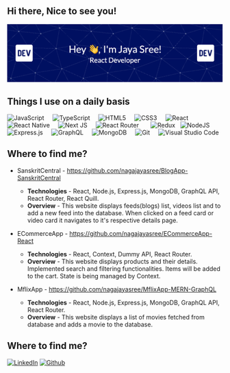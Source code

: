 ## Hi there, Nice to see you!

<img src='github-header-image (1).png'/>


## Things I use on a daily basis

![JavaScript](https://img.shields.io/badge/javascript-%23323330.svg?style=for-the-badge&logo=javascript&logoColor=%23F7DF1E) &nbsp; &nbsp; ![TypeScript](https://img.shields.io/badge/typescript-%23007ACC.svg?style=for-the-badge&logo=typescript&logoColor=white) &nbsp; &nbsp; ![HTML5](https://img.shields.io/badge/html5-%23E34F26.svg?style=for-the-badge&logo=html5&logoColor=white) &nbsp; &nbsp; ![CSS3](https://img.shields.io/badge/css3-%231572B6.svg?style=for-the-badge&logo=css3&logoColor=white) &nbsp; &nbsp; ![React](https://img.shields.io/badge/react-%2320232a.svg?style=for-the-badge&logo=react&logoColor=%2361DAFB) &nbsp; &nbsp; ![React Native](https://img.shields.io/badge/react_native-%2320232a.svg?style=for-the-badge&logo=react&logoColor=%2361DAFB) &nbsp;
&nbsp; ![Next JS](https://img.shields.io/badge/Next-black?style=for-the-badge&logo=next.js&logoColor=white) &nbsp; &nbsp; ![React Router](https://img.shields.io/badge/React_Router-CA4245?style=for-the-badge&logo=react-router&logoColor=white) &nbsp; &nbsp; &nbsp; ![Redux](https://img.shields.io/badge/redux-%23593d88.svg?style=for-the-badge&logo=redux&logoColor=white) &nbsp; ![NodeJS](https://img.shields.io/badge/node.js-6DA55F?style=for-the-badge&logo=node.js&logoColor=white) &nbsp; &nbsp; ![Express.js](https://img.shields.io/badge/express.js-%23404d59.svg?style=for-the-badge&logo=express&logoColor=%2361DAFB) &nbsp; &nbsp; ![GraphQL](https://img.shields.io/badge/-GraphQL-E10098?style=for-the-badge&logo=graphql&logoColor=white) &nbsp; &nbsp; ![MongoDB](https://img.shields.io/badge/MongoDB-%234ea94b.svg?style=for-the-badge&logo=mongodb&logoColor=white) &nbsp; &nbsp; ![Git](https://img.shields.io/badge/git-%23F05033.svg?style=for-the-badge&logo=git&logoColor=white) &nbsp; &nbsp; ![Visual Studio Code](https://img.shields.io/badge/Visual%20Studio%20Code-0078d7.svg?style=for-the-badge&logo=visual-studio-code&logoColor=white) &nbsp;


## Where to find me?

- SanskritCentral - https://github.com/nagajayasree/BlogApp-SanskritCentral
  - **Technologies** - React, Node.js, Express.js, MongoDB, GraphQL API, React Router, React Quill.
  - **Overview** - This website displays feeds(blogs) list, videos list and to add a new feed into the database. When clicked on a feed card or video card it navigates to it's 
      respective details page.
    
- ECommerceApp - https://github.com/nagajayasree/ECommerceApp-React
  - **Technologies** - React, Context, Dummy API, React Router.
  - **Overview** - This website displays products and their details. Implemented search and filtering functionalities. Items will be added to the cart. State is being managed by 
      Context.

- MflixApp - https://github.com/nagajayasree/MflixApp-MERN-GraphQL
  - **Technologies** - React, Node.js, Express.js, MongoDB, GraphQL API, React Router.
  - **Overview** - This website displays a list of movies fetched from database and adds a movie to the database.

    
## Where to find me?

<p> <a href="https://www.linkedin.com/in/naga-jaya-sree-mallojjala-b9a638137/" target="_blank"><img alt="LinkedIn" src="https://img.shields.io/badge/linkedin-%230077B5.svg?&style=for-the-badge&logo=linkedin&logoColor=white" /></a> <a href="https://github.com/thmsgbrt" target="_blank"><img alt="Github" src="https://img.shields.io/badge/GitHub-%2312100E.svg?&style=for-the-badge&logo=Github&logoColor=white" /></a> <p>


<!--
**nagajayasree/nagajayasree** is a ✨ _special_ ✨ repository because its `README.md` (this file) appears on your GitHub profile.

Here are some ideas to get you started:

- 🔭 I’m currently working on ...
- 🌱 I’m currently learning ...
- 👯 I’m looking to collaborate on ...
- 🤔 I’m looking for help with ...
- 💬 Ask me about ...
- 📫 How to reach me: ...
- 😄 Pronouns: ...
- ⚡ Fun fact: ...
-->
